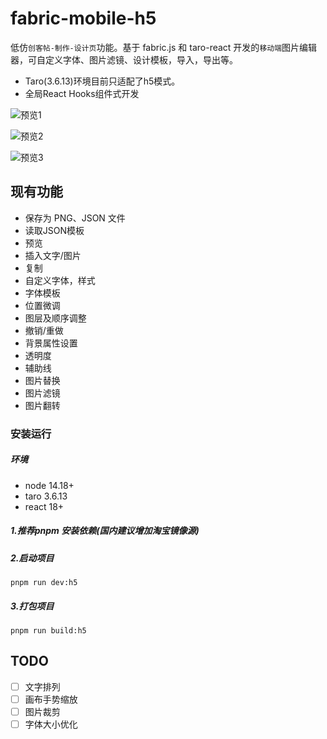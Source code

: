 

# fabric-mobile-h5

低仿`创客帖-制作-设计页`功能。基于 fabric.js 和 taro-react 开发的`移动端`图片编辑器，可自定义字体、图片滤镜、设计模板，导入，导出等。

*  Taro(3.6.13)环境目前只适配了h5模式。
*  全局React Hooks组件式开发

![预览1](https://github.com/congtaoa/fabric-mobile-h5/assets/18671378/b4496f6e-d92c-477d-b1de-59c62102a30a)

![预览2](https://github.com/congtaoa/fabric-mobile-h5/assets/18671378/28d4c7d3-d7e2-4527-90bd-bf52a5391738)

![预览3](https://github.com/congtaoa/fabric-mobile-h5/assets/18671378/70b9932e-5fb6-4442-92d3-00101b9daf4f)



## 现有功能

*   保存为 PNG、JSON 文件
*   读取JSON模板
*   预览
*   插入文字/图片
*   复制
*   自定义字体，样式
*   字体模板
*   位置微调
*   图层及顺序调整
*   撤销/重做
*   背景属性设置
*   透明度
*   辅助线
*   图片替换
*   图片滤镜
*   图片翻转


### 安装运行
##### 环境
* node 14.18+
* taro 3.6.13
* react 18+

##### 1.推荐pnpm 安装依赖(国内建议增加淘宝镜像源)

##### 2.启动项目

```
pnpm run dev:h5
```

##### 3.打包项目

```
pnpm run build:h5
```


## TODO
*   [ ] 文字排列
*   [ ] 画布手势缩放
*   [ ] 图片裁剪
*   [ ] 字体大小优化
